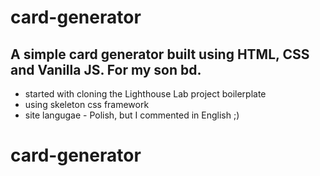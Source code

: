 # card-generator
A simple card generator built using HTML, CSS and Vanilla JS. For my son bd.
--------------
* started with cloning the Lighthouse Lab project boilerplate
* using skeleton css framework
* site langugae - Polish, but I commented in English ;)
# card-generator

